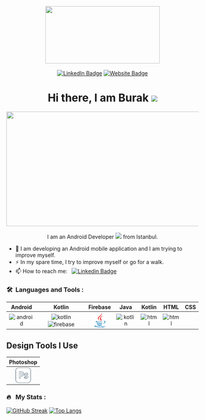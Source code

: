 
<p align="center"><img src="https://media4.giphy.com/media/bAQH7WXKqtIBrPs7sR/giphy.gif" height="150" width="300"/></p>
<p align="center">
<a href="https://www.linkedin.com/in/burakkodaloglu"><img src="https://img.shields.io/badge/LinkedIn-blue?style=for-the-badge&logo=linkedin&logoColor=white" alt="LinkedIn Badge" width="100" height="30" ></a>
<a href="https://burakkodaloglu.com"><img src="https://img.shields.io/badge/Website-3b5998?style=flat-square&logo=google-chrome&logoColor=white" alt="Website Badge" width="100" height="30"></a>
</p>


<h1 align="center">Hi there, I am Burak <img src="https://media.giphy.com/media/hvRJCLFzcasrR4ia7z/giphy.gif" width="40"></h1>

<p align="center"><img src="https://media.giphy.com/media/dWesBcTLavkZuG35MI/giphy.gif" width="600" height="300"  /></p>


<p align="center">I am an Android Developer <img src="https://media.giphy.com/media/WUlplcMpOCEmTGBtBW/giphy.gif" width="30"> from Istanbul.</p>

- 🔭 I am developing an Android mobile application and I am trying to improve myself.
- ⚡ In my spare time, I try to improve myself or go for a walk.
- 📫 How to reach me: &nbsp; [![Linkedin Badge](https://img.shields.io/badge/-BK-blue?style=flat&logo=Linkedin&logoColor=white)](https://www.linkedin.com/in/burakkodaloglu)


### 🛠 &nbsp;Languages and Tools :

| Android | Kotlin | Firebase | Java | Kotlin | HTML | CSS |
| :-: | :-: | :-: | :-: | :-: | :-: | :-: |
<img align="center" src="https://developer.android.com/images/logos/android.svg" alt="android" width="40" height="40"/>|<img align="center" src="https://www.vectorlogo.zone/logos/kotlinlang/kotlinlang-icon.svg" alt="kotlin" width="40" height="40"/><img align="center" src="https://www.vectorlogo.zone/logos/firebase/firebase-icon.svg" alt="firebase" width="40" height="40"/>|<img align="center" src="https://raw.githubusercontent.com/devicons/devicon/master/icons/java/java-original.svg" alt="java" width="40" height="40"/>|<img align="center" src="https://www.vectorlogo.zone/logos/kotlinlang/kotlinlang-icon.svg" alt="kotlin" width="40" height="40"/>|<img align="center" src="https://www.vectorlogo.zone/logos/w3_html5/w3_html5-ar21.svg" alt="html" width="60" height="40"/>|<img align="center" src="https://www.vectorlogo.zone/logos/w3_css/w3_css-ar21.svg" alt="html" width="60" height="40"/>

<h2 align="left">Design Tools I Use</h2>

| Photoshop |
| :-: |
|<img align="center" src="https://raw.githubusercontent.com/devicons/devicon/master/icons/photoshop/photoshop-line.svg" alt="photoshop" width="40" height="40"/>|

### 🔥 &nbsp; My Stats :
[![GitHub Streak](http://github-readme-streak-stats.herokuapp.com?user=burakodaloglu&theme=dark&background=000000)](https://git.io/streak-stats) 
[![Top Langs](https://github-readme-stats.vercel.app/api/top-langs/?username=burakodaloglu&layout=compact&theme=vision-friendly-dark)](https://github.com/anuraghazra/github-readme-stats)


